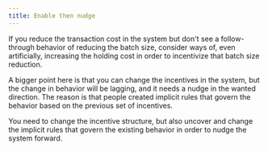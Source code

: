 ```yaml
---
title: Enable then nudge
---
```


If you reduce the transaction cost in the system but don't see a follow-through behavior of reducing the batch size, consider ways of, even artificially, increasing the holding cost in order to incentivize that batch size reduction.

A bigger point here is that you can change the incentives in the system, but the change in behavior will be lagging, and it needs a nudge in the wanted direction. The reason is that people created implicit rules that govern the behavior based on the previous set of incentives.

You need to change the incentive structure, but also uncover and change the implicit rules that govern the existing behavior in order to nudge the system forward.
